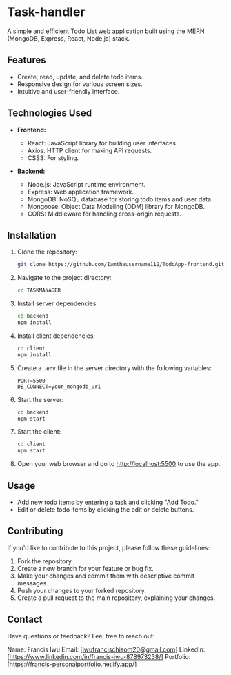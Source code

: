  # Task-handler

A simple and efficient Todo List web application built using the MERN (MongoDB, Express, React, Node.js) stack.

## Features

- Create, read, update, and delete todo items.
- Responsive design for various screen sizes.
- Intuitive and user-friendly interface.

## Technologies Used

- **Frontend:**

  - React: JavaScript library for building user interfaces.
  - Axios: HTTP client for making API requests.
  - CSS3: For styling.

- **Backend:**
  - Node.js: JavaScript runtime environment.
  - Express: Web application framework.
  - MongoDB: NoSQL database for storing todo items and user data.
  - Mongoose: Object Data Modeling (ODM) library for MongoDB.
  - CORS: Middleware for handling cross-origin requests.

## Installation

1. Clone the repository:

   ```bash
   git clone https://github.com/Iamtheusername112/TodoApp-frontend.git
   ```

2. Navigate to the project directory:

   ```bash
   cd TASKMANAGER
   ```

3. Install server dependencies:

   ```bash
   cd backend
   npm install
   ```

4. Install client dependencies:

   ```bash
   cd client
   npm install
   ```

5. Create a `.env` file in the server directory with the following variables:

   ```
   PORT=5500
   DB_CONNECT=your_mongodb_uri
   ```

6. Start the server:

   ```bash
   cd backend
   npm start
   ```

7. Start the client:

   ```bash
   cd client
   npm start
   ```

8. Open your web browser and go to [http://localhost:5500](http://localhost:5500) to use the app.

## Usage

- Add new todo items by entering a task and clicking "Add Todo."
- Edit or delete todo items by clicking the edit or delete buttons.

## Contributing

If you'd like to contribute to this project, please follow these guidelines:

1. Fork the repository.
2. Create a new branch for your feature or bug fix.
3. Make your changes and commit them with descriptive commit messages.
4. Push your changes to your forked repository.
5. Create a pull request to the main repository, explaining your changes.

## Contact

Have questions or feedback? Feel free to reach out:

Name: Francis Iwu
Email: [iwufrancischisom20@gmail.com]
LinkedIn: [https://www.linkedin.com/in/francis-iwu-878973238/]
Portfolio: [https://francis-personalportfolio.netlify.app/]
